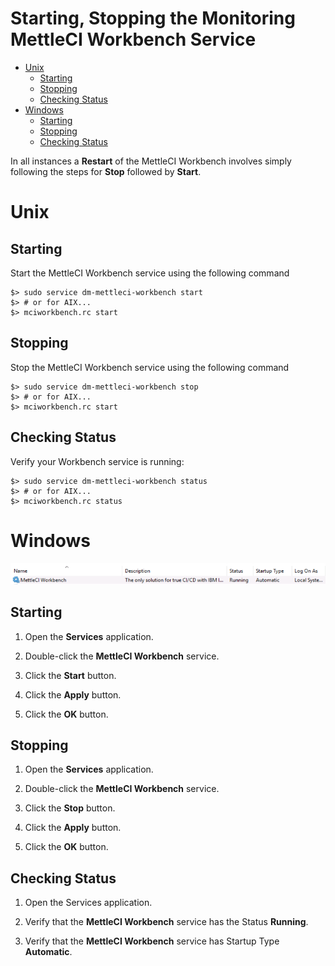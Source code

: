 # Starting, Stopping the Monitoring MettleCI Workbench Service

*   [Unix](#unix)
    *   [Starting](#starting)
    *   [Stopping](#stopping)
    *   [Checking Status](#checking-status)
*   [Windows](#windows)
    *   [Starting](#starting)
    *   [Stopping](#stopping)
    *   [Checking Status](#checking-status)

In all instances a **Restart** of the MettleCI Workbench involves simply following the steps for **Stop** followed by **Start**.

# Unix

## Starting

Start the MettleCI Workbench service using the following command

```
$> sudo service dm-mettleci-workbench start
$> # or for AIX...
$> mciworkbench.rc start
```

## Stopping

Stop the MettleCI Workbench service using the following command

```
$> sudo service dm-mettleci-workbench stop
$> # or for AIX...
$> mciworkbench.rc start
```

## Checking Status

Verify your Workbench service is running:

```
$> sudo service dm-mettleci-workbench status
$> # or for AIX...
$> mciworkbench.rc status
```

# Windows

![](./attachments/Screen%20Shot%202019-11-20%20at%204.11.01%20pm.png)

## Starting

1.  Open the **Services** application.
    
2.  Double-click the **MettleCI Workbench** service.
    
3.  Click the **Start** button.
    
4.  Click the **Apply** button.
    
5.  Click the **OK** button.
    

## Stopping

1.  Open the **Services** application.
    
2.  Double-click the **MettleCI Workbench** service.
    
3.  Click the **Stop** button.
    
4.  Click the **Apply** button.
    
5.  Click the **OK** button.
    

## Checking Status

1.  Open the Services application.
    
2.  Verify that the **MettleCI Workbench** service has the Status **Running**.
    
3.  Verify that the **MettleCI Workbench** service has Startup Type **Automatic**.